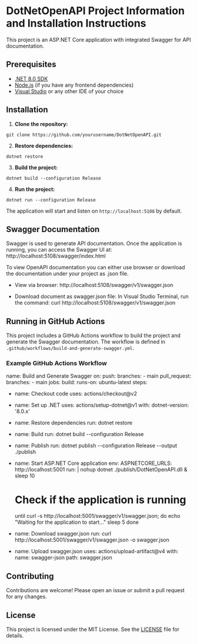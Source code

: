 # DotNetOpenAPI Project Information and Installation Instructions

This project is an ASP.NET Core application with integrated Swagger for API documentation.

## Prerequisites

- [.NET 8.0 SDK](https://dotnet.microsoft.com/download/dotnet/8.0)
- [Node.js](https://nodejs.org/) (if you have any frontend dependencies)
- [Visual Studio](https://visualstudio.microsoft.com/) or any other IDE of your choice

## Installation

1. **Clone the repository:**
```
git clone https://github.com/yourusername/DotNetOpenAPI.git
```
2. **Restore dependencies:**
 ```
dotnet restore
```
3. **Build the project:**
```
dotnet build --configuration Release
```
4. **Run the project:**
```
dotnet run --configuration Release
```
The application will start and listen on `http://localhost:5108` by default.

## Swagger Documentation

Swagger is used to generate API documentation. Once the application is running, you can access the Swagger UI at:
http://localhost:5108/swagger/index.html

To view OpenAPI documentation you can either use browser or download the documentation under your project as .json file.
* View via browser:
http://localhost:5108/swagger/v1/swagger.json

* Download document as swagger.json file:
In Visual Studio Terminal, run the command: curl http://localhost:5108/swagger/v1/swagger.json


## Running in GitHub Actions

This project includes a GitHub Actions workflow to build the project and generate the Swagger documentation. The workflow is defined in `.github/workflows/build-and-generate-swagger.yml`.

### Example GitHub Actions Workflow
name: Build and Generate Swagger
on: push: branches: - main pull_request: branches: - main
jobs: build: runs-on: ubuntu-latest
steps:
- name: Checkout code
  uses: actions/checkout@v2

- name: Set up .NET
  uses: actions/setup-dotnet@v1
  with:
    dotnet-version: '8.0.x'

- name: Restore dependencies
  run: dotnet restore

- name: Build
  run: dotnet build --configuration Release

- name: Publish
  run: dotnet publish --configuration Release --output ./publish

- name: Start ASP.NET Core application
  env:
    ASPNETCORE_URLS: http://localhost:5001
  run: |
    nohup dotnet ./publish/DotNetOpenAPI.dll &
    sleep 10
    # Check if the application is running
    until curl -s http://localhost:5001/swagger/v1/swagger.json; do
      echo "Waiting for the application to start..."
      sleep 5
    done

- name: Download swagger.json
  run: curl http://localhost:5001/swagger/v1/swagger.json -o swagger.json

- name: Upload swagger.json
  uses: actions/upload-artifact@v4
  with:
    name: swagger-json
    path: swagger.json


## Contributing

Contributions are welcome! Please open an issue or submit a pull request for any changes.

## License

This project is licensed under the MIT License. See the [LICENSE](LICENSE) file for details.
